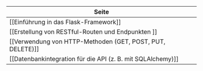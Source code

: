 | Seite | 
| ----------- | 
| [[Einführung in das Flask-Framework]] | 
| [[Erstellung von RESTful-Routen und Endpunkten ]] | 
| [[Verwendung von HTTP-Methoden (GET, POST, PUT, DELETE)]] | 
| [[Datenbankintegration für die API (z. B. mit SQLAlchemy)]] |